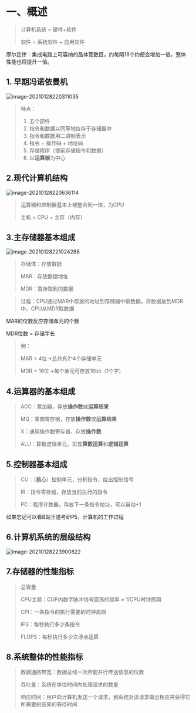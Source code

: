 # 一、概述

> 计算机系统 = 硬件+软件
>
> 软件 = 系统软件 + 应用软件

摩尔定律：集成电路上可容纳的晶体管数目，约每隔18个约便会增加一倍，整体性能也将提升一倍。

## 1. 早期冯诺依曼机

![image-20210128220311035](C:\Users\Qian\AppData\Roaming\Typora\typora-user-images\image-20210128220311035.png)

> 特点：
>
> 	1. 五个部件
>  	2. 指令和数据以同等地位存于存储器中
>  	3. 指令和数据用二进制表示
>  	4. 指令 = 操作码 + 地址码
>  	5. 存储程序（提前存储指令和数据）
>  	6. 以**运算器**为中心

## 2.现代计算机结构

![image-20210128220636114](C:\Users\Qian\AppData\Roaming\Typora\typora-user-images\image-20210128220636114.png)

> 运算器和控制器基本上被整合到一体，为CPU
>
> 主机 = CPU + 主存（内存）

## 3.主存储器基本组成

![image-20210128221024288](C:\Users\Qian\AppData\Roaming\Typora\typora-user-images\image-20210128221024288.png)

> 存储体：存放数据
>
> MAR：存放数据地址
>
> MDR：暂存取到的数据

> 过程：CPU通过MAR中存放的地址到存储器中取数据，将数据放到MDR中，CPU从MDR取数据

MAR的位数反应存储单元的个数

MDR位数 = 存储字长

> 例：
>
> MAR = 4位->总共有2^4个存储单元
>
> MDR = 16位->每个单元可存放16bit（1个字）

## 4.运算器的基本组成

> ACC：累加器，存放**操作数**或**运算结果**
>
> MQ：乘商寄存器，存放**操作数**或**运算结果**
>
> X：通用操作数寄存器，存放**操作数**
>
> ALU：算数逻辑单元，实现**算数运算**和**逻辑运算**

## 5.控制器基本组成

> CU：（**核心**）控制单元，分析指令，给出控制信号
>
> IR：指令寄存器，存放当前执行的指令
>
> PC：程序计数器，存放下一条指令地址，可以自动+1

如果忘记可以看B站王道考研P5，计算机的工作过程

## 6.计算机系统的层级结构

![image-20210128223900822](C:\Users\Qian\AppData\Roaming\Typora\typora-user-images\image-20210128223900822.png)

## 7.存储器的性能指标

>总容量
>
>CPU主频：CUP内数字脉冲信号震荡的频率 = 1/CPU时钟周期
>
>CPI：一条指令的执行需要的时钟周期
>
>IPS：每秒执行多少条指令
>
>FLOPS：每秒执行多少次浮点运算

## 8.系统整体的性能指标

> 数据通路带宽：数据总线一次所能并行传送信息的位数
>
> 吞吐量：系统在单位时间内处理请求的数量
>
> 响应时间：用户向计算机发送一个请求，到系统对该请求做出相应并获得它所需要的结果的等待时间